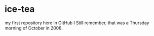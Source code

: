 ice-tea
=======

my first repository here in GitHub
I Still remember, that was a Thursday morning of October in 2008.

